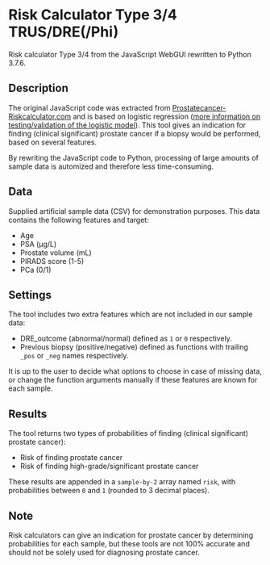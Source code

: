 # Risk Calculator Type 3/4 TRUS/DRE(/Phi)

Risk calculator Type 3/4 from the JavaScript WebGUI rewritten to Python 3.7.6.

## Description

The original JavaScript code was extracted from [Prostatecancer-Riskcalculator.com](http://www.prostatecancer-riskcalculator.com/seven-prostate-cancer-risk-calculators) and is based on logistic regression ([more information on testing/validation of the logistic model](http://swopresearch.nl/wp-content/uploads/2018/04/Tekst_proefschrift_dr._Van_Vugt_-_Impact_studie.pdf
)).
This tool gives an indication for finding (clinical significant) prostate cancer if a biopsy would be performed, based on several features.

By rewriting the JavaScript code to Python, processing of large amounts of sample data is 
automized and therefore less time-consuming.


## Data


Supplied artificial sample data (CSV) for demonstration purposes. This data contains the following features and target:

* Age
* PSA (µg/L)
* Prostate volume (mL)
* PIRADS score (1-5)
* PCa (0/1)

## Settings

The tool includes two extra features which are not included in our sample data:

* DRE_outcome (abnormal/normal) defined as `1` or `0` respectively.
* Previous biopsy (positive/negative) defined as functions with trailing `_pos` or `_neg` names respectively.

It is up to the user to decide what options to choose in case of missing data, or change the function arguments manually if these features are known for each sample.

## Results

The tool returns two types of probabilities of finding (clinical significant) prostate cancer):

* Risk of finding prostate cancer
* Risk of finding high-grade/significant prostate cancer

These results are appended in a `sample-by-2` array named `risk`, with probabilities between `0` and `1` (rounded to 3 decimal places).

## Note

Risk calculators can give an indication for prostate cancer by determining probabilities for each sample, but these tools are not 100% accurate and should not be solely used for diagnosing prostate cancer.
